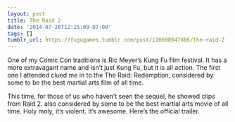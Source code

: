 ```yaml
---
layout: post
title: The Raid 2
date: '2014-07-26T12:15:09-07:00'
tags: []
tumblr_url: https://fugugames.tumblr.com/post/110698047806/the-raid-2
---
```

One of my Comic Con traditions is Ric Meyer’s Kung Fu film festival. It has a more extravagant name and isn’t just Kung Fu, but it is all action. The first one I attended clued me in to the The Raid: Redemption, considered by some to be the best martial arts film of all time.

This time, for those of us who haven’t seen the sequel, he showed clips from Raid 2. also considered by some to be the best martial arts movie of all time. Holy moly, it’s violent. It’s awesome. Here’s the official trailer.

